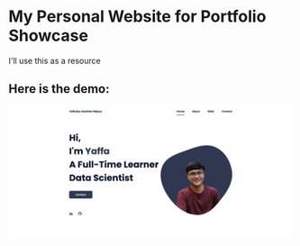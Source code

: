 # My Personal Website for Portfolio Showcase

I'll use this as a resource

## Here is the demo:

![Demo Image](/demo.png)